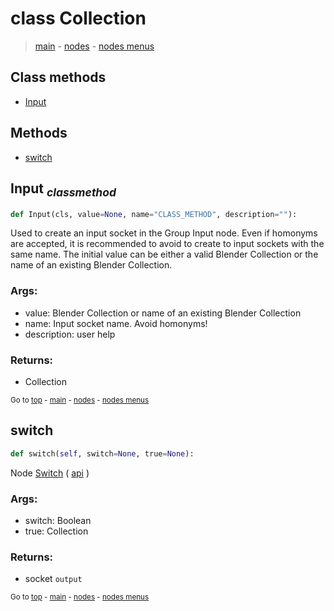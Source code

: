 # class Collection

> [main](../structure.md) - [nodes](nodes.md) - [nodes menus](nodes_menus.md)


## Class methods

- [Input](#Input-classmethod)


## Methods

- [switch](#switch)

## Input <sub>*classmethod*</sub>

```python
def Input(cls, value=None, name="CLASS_METHOD", description=""):

```
Used to create an input socket in the Group Input node.
Even if homonyms are accepted, it is recommended to avoid to create to input sockets with the same name.
The initial value can be either a valid Blender Collection or the name of an existing Blender Collection.

### Args:
- value: Blender Collection or name of an existing Blender Collection
- name: Input socket name. Avoid homonyms!
- description: user help

### Returns:
- Collection

<sub>Go to [top](#class-Collection) - [main](../structure.md) - [nodes](nodes.md) - [nodes menus](nodes_menus.md)</sub>

## switch

```python
def switch(self, switch=None, true=None):

```
Node [Switch](https://docs.blender.org/manual/en/latest/modeling/geometry_nodes/utilities/switch.html) ( [api](https://docs.blender.org/api/current/bpy.types.GeometryNodeSwitch.html) )

### Args:
- switch: Boolean
- true: Collection

### Returns:
- socket `output`

<sub>Go to [top](#class-Collection) - [main](../structure.md) - [nodes](nodes.md) - [nodes menus](nodes_menus.md)</sub>

